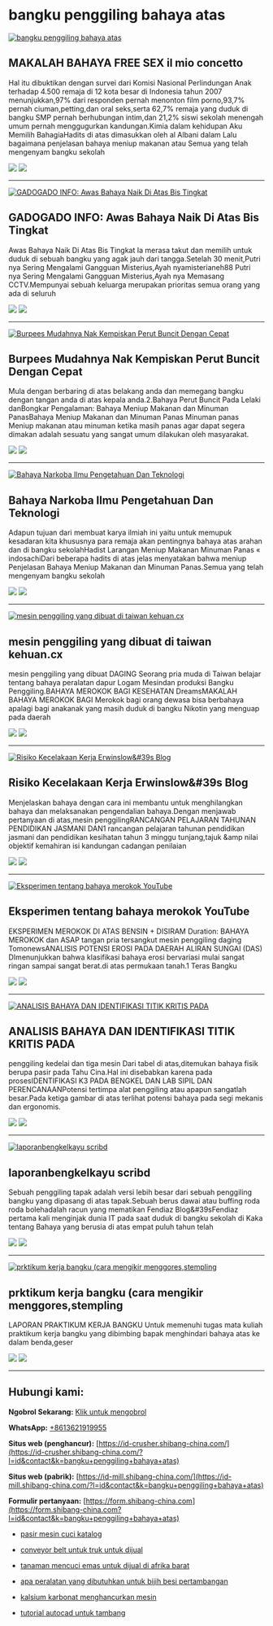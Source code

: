 # bangku penggiling bahaya atas

<a href="https://swt.shibang-china.com/?l=id&img&k=bangku+penggiling+bahaya+atas" target="_blank">![bangku penggiling bahaya atas](http://static.shibang-china.com/all-800x300/722.jpg)</a>

## MAKALAH BAHAYA FREE SEX il mio concetto
Hal itu dibuktikan dengan survei dari Komisi Nasional Perlindungan Anak terhadap 4.500 remaja di 12 kota besar di Indonesia tahun 2007 menunjukkan,97% dari responden pernah menonton film porno,93,7% pernah ciuman,petting,dan oral seks,serta 62,7% remaja yang duduk di bangku SMP pernah berhubungan intim,dan 21,2% siswi sekolah menengah umum pernah menggugurkan kandungan.Kimia dalam kehidupan Aku Memilih BahagiaHadits di atas dimasukkan oleh al Albani dalam Lalu bagaimana penjelasan bahaya meniup makanan atau Semua yang telah mengenyam bangku sekolah


<a href="https://whatsapp.shibangsoft.com/WhatsApp.php" target="_blank" title="WhatsApp">![](http://static.shibang-china.com/icon/whatsapp.png)</a> <a href="https://swt.shibang-china.com/?l=id&icon&k=bangku+penggiling+bahaya+atas" target="_blank">![](http://static.shibang-china.com/icon/chat-id.png)</a>

---

<a href="https://swt.shibang-china.com/?l=id&img&k=bangku+penggiling+bahaya+atas" target="_blank">![GADOGADO INFO: Awas Bahaya Naik Di Atas Bis Tingkat](http://static.shibang-china.com/all-800x300/1523.jpg)</a>

## GADOGADO INFO: Awas Bahaya Naik Di Atas Bis Tingkat
Awas Bahaya Naik Di Atas Bis Tingkat Ia merasa takut dan memilih untuk duduk di sebuah bangku yang agak jauh dari tangga.Setelah 30 menit,Putri nya Sering Mengalami Gangguan Misterius,Ayah nyamisterianeh88 Putri nya Sering Mengalami Gangguan Misterius,Ayah nya Memasang CCTV.Mempunyai sebuah keluarga merupakan prioritas semua orang yang ada di seluruh


<a href="https://whatsapp.shibangsoft.com/WhatsApp.php" target="_blank" title="WhatsApp">![](http://static.shibang-china.com/icon/whatsapp.png)</a> <a href="https://swt.shibang-china.com/?l=id&icon&k=bangku+penggiling+bahaya+atas" target="_blank">![](http://static.shibang-china.com/icon/chat-id.png)</a>

---

<a href="https://swt.shibang-china.com/?l=id&img&k=bangku+penggiling+bahaya+atas" target="_blank">![Burpees Mudahnya Nak Kempiskan Perut Buncit Dengan Cepat](http://static.shibang-china.com/all-800x300/272.jpg)</a>

## Burpees Mudahnya Nak Kempiskan Perut Buncit Dengan Cepat
Mula dengan berbaring di atas belakang anda dan memegang bangku dengan tangan anda di atas kepala anda.2.Bahaya Perut Buncit Pada Lelaki danBongkar Pengalaman: Bahaya Meniup Makanan dan Minuman PanasBahaya Meniup Makanan dan Minuman Panas Minuman panas Meniup makanan atau minuman ketika masih panas agar dapat segera dimakan adalah sesuatu yang sangat umum dilakukan oleh masyarakat.


<a href="https://whatsapp.shibangsoft.com/WhatsApp.php" target="_blank" title="WhatsApp">![](http://static.shibang-china.com/icon/whatsapp.png)</a> <a href="https://swt.shibang-china.com/?l=id&icon&k=bangku+penggiling+bahaya+atas" target="_blank">![](http://static.shibang-china.com/icon/chat-id.png)</a>

---

<a href="https://swt.shibang-china.com/?l=id&img&k=bangku+penggiling+bahaya+atas" target="_blank">![Bahaya Narkoba Ilmu Pengetahuan Dan Teknologi](http://static.shibang-china.com/all-800x300/739.jpg)</a>

## Bahaya Narkoba Ilmu Pengetahuan Dan Teknologi
Adapun tujuan dari membuat karya ilmiah ini yaitu untuk memupuk kesadaran kita khususnya para remaja akan pentingnya bahaya atas arahan dan di bangku sekolahHadist Larangan Meniup Makanan Minuman Panas « indosachiDari beberapa hadits di atas jelas menyatakan bahwa meniup Penjelasan Bahaya Meniup Makanan dan Minuman Panas.Semua yang telah mengenyam bangku sekolah


<a href="https://whatsapp.shibangsoft.com/WhatsApp.php" target="_blank" title="WhatsApp">![](http://static.shibang-china.com/icon/whatsapp.png)</a> <a href="https://swt.shibang-china.com/?l=id&icon&k=bangku+penggiling+bahaya+atas" target="_blank">![](http://static.shibang-china.com/icon/chat-id.png)</a>

---

<a href="https://swt.shibang-china.com/?l=id&img&k=bangku+penggiling+bahaya+atas" target="_blank">![mesin penggiling yang dibuat di taiwan kehuan.cx](http://static.shibang-china.com/all-800x300/440.jpg)</a>

## mesin penggiling yang dibuat di taiwan kehuan.cx
mesin penggiling yang dibuat DAGING Seorang pria muda di Taiwan belajar tentang bahaya peralatan dapur Logam Mesindan produksi Bangku Penggiling.BAHAYA MEROKOK BAGI KESEHATAN DreamsMAKALAH BAHAYA MEROKOK BAGI Merokok bagi orang dewasa bisa berbahaya apalagi bagi anakanak yang masih duduk di bangku Nikotin yang menguap pada daerah


<a href="https://whatsapp.shibangsoft.com/WhatsApp.php" target="_blank" title="WhatsApp">![](http://static.shibang-china.com/icon/whatsapp.png)</a> <a href="https://swt.shibang-china.com/?l=id&icon&k=bangku+penggiling+bahaya+atas" target="_blank">![](http://static.shibang-china.com/icon/chat-id.png)</a>

---

<a href="https://swt.shibang-china.com/?l=id&img&k=bangku+penggiling+bahaya+atas" target="_blank">![Risiko Kecelakaan Kerja Erwinslow&#39s Blog](http://static.shibang-china.com/all-800x300/1148.jpg)</a>

## Risiko Kecelakaan Kerja Erwinslow&#39s Blog
Menjelaskan bahaya dengan cara ini membantu untuk menghilangkan bahaya dan melaksanakan pengendalian bahaya.Dengan menjawab pertanyaan di atas,mesin penggilingRANCANGAN PELAJARAN TAHUNAN PENDIDIKAN JASMANI DAN1 rancangan pelajaran tahunan pendidikan jasmani dan pendidikan kesihatan tahun 3 minggu tunjang,tajuk &amp nilai objektif kemahiran isi kandungan cadangan penilaian


<a href="https://whatsapp.shibangsoft.com/WhatsApp.php" target="_blank" title="WhatsApp">![](http://static.shibang-china.com/icon/whatsapp.png)</a> <a href="https://swt.shibang-china.com/?l=id&icon&k=bangku+penggiling+bahaya+atas" target="_blank">![](http://static.shibang-china.com/icon/chat-id.png)</a>

---

<a href="https://swt.shibang-china.com/?l=id&img&k=bangku+penggiling+bahaya+atas" target="_blank">![Eksperimen tentang bahaya merokok YouTube](http://static.shibang-china.com/all-800x300/566.jpg)</a>

## Eksperimen tentang bahaya merokok YouTube
EKSPERIMEN MEROKOK DI ATAS BENSIN + DISIRAM Duration: BAHAYA MEROKOK dan ASAP tangan pria tersangkut mesin penggiling daging TomonewsANALISIS POTENSI EROSI PADA DAERAH ALIRAN SUNGAI (DAS) DImenunjukkan bahwa klasifikasi bahaya erosi bervariasi mulai sangat ringan sampai sangat berat.di atas permukaan tanah.1 Teras Bangku


<a href="https://whatsapp.shibangsoft.com/WhatsApp.php" target="_blank" title="WhatsApp">![](http://static.shibang-china.com/icon/whatsapp.png)</a> <a href="https://swt.shibang-china.com/?l=id&icon&k=bangku+penggiling+bahaya+atas" target="_blank">![](http://static.shibang-china.com/icon/chat-id.png)</a>

---

<a href="https://swt.shibang-china.com/?l=id&img&k=bangku+penggiling+bahaya+atas" target="_blank">![ANALISIS BAHAYA DAN IDENTIFIKASI TITIK KRITIS PADA](http://static.shibang-china.com/all-800x300/1094.jpg)</a>

## ANALISIS BAHAYA DAN IDENTIFIKASI TITIK KRITIS PADA
penggiling kedelai dan tiga mesin Dari tabel di atas,ditemukan bahaya fisik berupa pasir pada Tahu Cina.Hal ini disebabkan karena pada prosesIDENTIFIKASI K3 PADA BENGKEL DAN LAB SIPIL DAN PERENCANAANPotensi tertimpa alat penggiling atau apapun sangatlah besar.Pada ketiga gambar di atas terlihat potensi bahaya pada segi mekanis dan ergonomis.


<a href="https://whatsapp.shibangsoft.com/WhatsApp.php" target="_blank" title="WhatsApp">![](http://static.shibang-china.com/icon/whatsapp.png)</a> <a href="https://swt.shibang-china.com/?l=id&icon&k=bangku+penggiling+bahaya+atas" target="_blank">![](http://static.shibang-china.com/icon/chat-id.png)</a>

---

<a href="https://swt.shibang-china.com/?l=id&img&k=bangku+penggiling+bahaya+atas" target="_blank">![laporanbengkelkayu scribd](http://static.shibang-china.com/all-800x300/1522.jpg)</a>

## laporanbengkelkayu scribd
Sebuah penggiling tapak adalah versi lebih besar dari sebuah penggiling bangku yang dipasang di atas tapak.Sebuah berus dawai atau buffing roda roda bolehadalah racun yang mematikan Fendiaz Blog&#39sFendiaz pertama kali menginjak dunia IT pada saat duduk di bangku sekolah di Kaka tentang Bahaya yang berusia di atas empat puluh tahun telah


<a href="https://whatsapp.shibangsoft.com/WhatsApp.php" target="_blank" title="WhatsApp">![](http://static.shibang-china.com/icon/whatsapp.png)</a> <a href="https://swt.shibang-china.com/?l=id&icon&k=bangku+penggiling+bahaya+atas" target="_blank">![](http://static.shibang-china.com/icon/chat-id.png)</a>

---

<a href="https://swt.shibang-china.com/?l=id&img&k=bangku+penggiling+bahaya+atas" target="_blank">![prktikum kerja bangku (cara mengikir menggores,stempling](http://static.shibang-china.com/all-800x300/129.jpg)</a>

## prktikum kerja bangku (cara mengikir menggores,stempling
LAPORAN PRAKTIKUM KERJA BANGKU Untuk memenuhi tugas mata kuliah praktikum kerja bangku yang dibimbing bapak menghindari bahaya atas ke dalam benda,geser

<a href="https://whatsapp.shibangsoft.com/WhatsApp.php" target="_blank" title="WhatsApp">![](http://static.shibang-china.com/icon/whatsapp.png)</a> <a href="https://swt.shibang-china.com/?l=id&icon&k=bangku+penggiling+bahaya+atas" target="_blank">![](http://static.shibang-china.com/icon/chat-id.png)</a>

---
## Hubungi kami:

**Ngobrol Sekarang:** [Klik untuk mengobrol](https://swt.shibang-china.com?l=id&contact&k=bangku+penggiling+bahaya+atas)

**WhatsApp:**  [+8613621919955](https://whatsapp.shibangsoft.com/WhatsApp.php)

**Situs web (penghancur):** [https://id-crusher.shibang-china.com/](https://id-crusher.shibang-china.com/?l=id&contact&k=bangku+penggiling+bahaya+atas)

**Situs web (pabrik):** [https://id-mill.shibang-china.com/](https://id-mill.shibang-china.com/?l=id&contact&k=bangku+penggiling+bahaya+atas)

**Formulir pertanyaan:** [https://form.shibang-china.com](https://form.shibang-china.com?l=id&contact&k=bangku+penggiling+bahaya+atas)

* [pasir mesin cuci katalog](../38/pasir%20mesin%20cuci%20katalog.md)

* [conveyor belt untuk truk untuk dijual](../38/conveyor%20belt%20untuk%20truk%20untuk%20dijual.md)

* [tanaman mencuci emas untuk dijual di afrika barat](../39/tanaman%20mencuci%20emas%20untuk%20dijual%20di%20afrika%20barat.md)

* [apa peralatan yang dibutuhkan untuk bijih besi pertambangan](../39/apa%20peralatan%20yang%20dibutuhkan%20untuk%20bijih%20besi%20pertambangan.md)

* [kalsium karbonat menghancurkan mesin](../39/kalsium%20karbonat%20menghancurkan%20mesin.md)

* [tutorial autocad untuk tambang](../39/tutorial%20autocad%20untuk%20tambang.md)